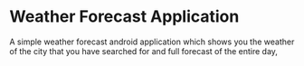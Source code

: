 
# Weather Forecast Application 

A simple weather forecast android application which shows you the weather of the city that you have searched for and full forecast of the entire day,

